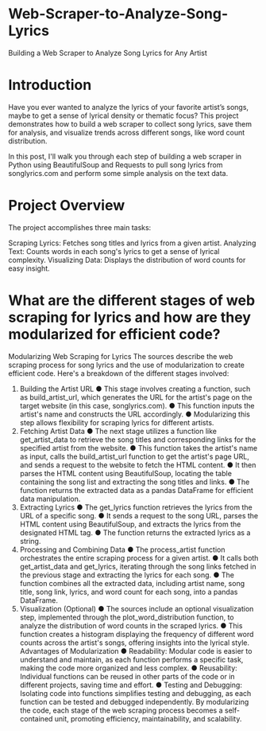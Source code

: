 # Web-Scraper-to-Analyze-Song-Lyrics
Building a Web Scraper to Analyze Song Lyrics for Any Artist
# Introduction
Have you ever wanted to analyze the lyrics of your favorite artist’s songs, maybe to get a sense of lyrical density or thematic focus? This project demonstrates how to build a web scraper to collect song lyrics, save them for analysis, and visualize trends across different songs, like word count distribution.

In this post, I'll walk you through each step of building a web scraper in Python using BeautifulSoup and Requests to pull song lyrics from songlyrics.com and perform some simple analysis on the text data.

# Project Overview
The project accomplishes three main tasks:

Scraping Lyrics: Fetches song titles and lyrics from a given artist.
Analyzing Text: Counts words in each song's lyrics to get a sense of lyrical complexity.
Visualizing Data: Displays the distribution of word counts for easy insight.

# What are the different stages of web scraping for lyrics and how are they modularized for efficient code?
Modularizing Web Scraping for Lyrics
The sources describe the web scraping process for song lyrics and the use of modularization to create efficient code. Here's a breakdown of the different stages involved:
1. Building the Artist URL
● This stage involves creating a function, such as build_artist_url, which generates the URL for the artist's page on the target website (in this case, songlyrics.com).
● This function inputs the artist's name and constructs the URL accordingly.
● Modularizing this step allows flexibility for scraping lyrics for different artists.
2. Fetching Artist Data
● The next stage utilizes a function like get_artist_data to retrieve the song titles and corresponding links for the specified artist from the website.
● This function takes the artist's name as input, calls the build_artist_url function to get the artist's page URL, and sends a request to the website to fetch the HTML content.
● It then parses the HTML content using BeautifulSoup, locating the table containing the song list and extracting the song titles and links.
● The function returns the extracted data as a pandas DataFrame for efficient data manipulation.
3. Extracting Lyrics
● The get_lyrics function retrieves the lyrics from the URL of a specific song.
● It sends a request to the song URL, parses the HTML content using BeautifulSoup, and extracts the lyrics from the designated HTML tag.
● The function returns the extracted lyrics as a string.
4. Processing and Combining Data
● The process_artist function orchestrates the entire scraping process for a given artist.
● It calls both get_artist_data and get_lyrics, iterating through the song links fetched in the previous stage and extracting the lyrics for each song.
● The function combines all the extracted data, including artist name, song title, song link, lyrics, and word count for each song, into a pandas DataFrame.
5. Visualization (Optional)
● The sources include an optional visualization step, implemented through the plot_word_distribution function, to analyze the distribution of word counts in the scraped lyrics.
● This function creates a histogram displaying the frequency of different word counts across the artist's songs, offering insights into the lyrical style.
Advantages of Modularization
● Readability: Modular code is easier to understand and maintain, as each function performs a specific task, making the code more organized and less complex.
● Reusability: Individual functions can be reused in other parts of the code or in different projects, saving time and effort.
● Testing and Debugging: Isolating code into functions simplifies testing and debugging, as each function can be tested and debugged independently.
By modularizing the code, each stage of the web scraping process becomes a self-contained unit, promoting efficiency, maintainability, and scalability.
